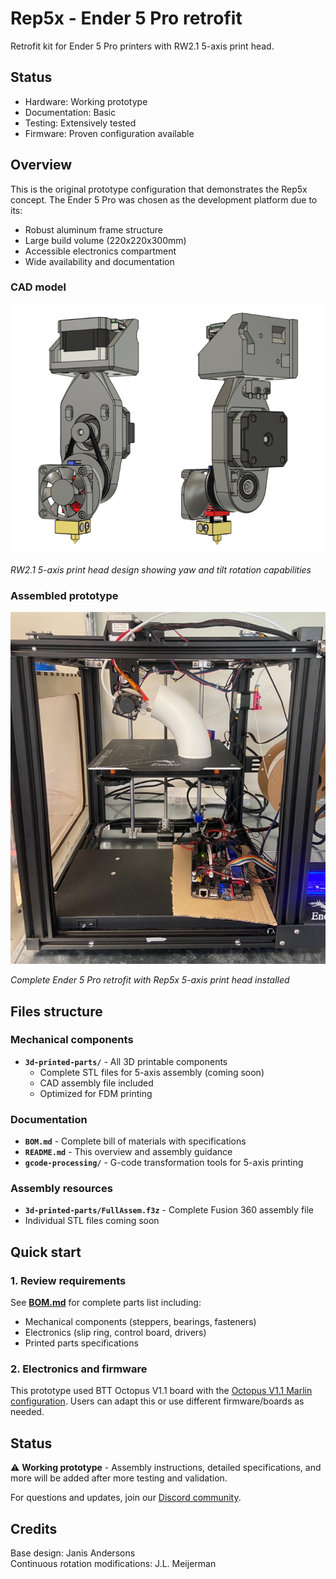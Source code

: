 # Rep5x - Ender 5 Pro retrofit

Retrofit kit for Ender 5 Pro printers with RW2.1 5-axis print head.

## Status
- Hardware: Working prototype
- Documentation: Basic
- Testing: Extensively tested
- Firmware: Proven configuration available

## Overview

This is the original prototype configuration that demonstrates the Rep5x concept. The Ender 5 Pro was chosen as the development platform due to its:
- Robust aluminum frame structure
- Large build volume (220x220x300mm)
- Accessible electronics compartment
- Wide availability and documentation

### CAD model

![CAD Model RW2 Print Head](cad-model-rw2-print-head.png)

*RW2.1 5-axis print head design showing yaw and tilt rotation capabilities*

### Assembled prototype

![Ender 5 Pro RW2 Retrofit](ender-5-pro-rw2-retrofit.png)

*Complete Ender 5 Pro retrofit with Rep5x 5-axis print head installed*

## Files structure

### Mechanical components
- **`3d-printed-parts/`** - All 3D printable components
  - Complete STL files for 5-axis assembly (coming soon)
  - CAD assembly file included
  - Optimized for FDM printing

### Documentation
- **`BOM.md`** - Complete bill of materials with specifications
- **`README.md`** - This overview and assembly guidance
- **`gcode-processing/`** - G-code transformation tools for 5-axis printing

### Assembly resources
- **`3d-printed-parts/FullAssem.f3z`** - Complete Fusion 360 assembly file
- Individual STL files coming soon

## Quick start

### 1. Review requirements
See **[BOM.md](BOM.md)** for complete parts list including:
- Mechanical components (steppers, bearings, fasteners)
- Electronics (slip ring, control board, drivers)
- Printed parts specifications

### 2. Electronics and firmware
This prototype used BTT Octopus V1.1 board with the [Octopus V1.1 Marlin configuration](../../firmware/marlin/configs/octopus-v1.1/). Users can adapt this or use different firmware/boards as needed.

## Status

⚠️ **Working prototype** - Assembly instructions, detailed specifications, and more will be added after more testing and validation.

For questions and updates, join our [Discord community](https://discord.gg/GNdah82VBg).

## Credits

Base design: Janis Andersons  
Continuous rotation modifications: J.L. Meijerman